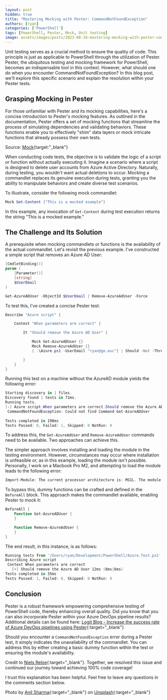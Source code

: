 ```yaml
---
layout: post
hidden: true
title: "Mastering Mocking with Pester: CommandNotFoundException"
authors: [ryan]
categories: ['PowerShell']
tags: [PowerShell, Pester, Mock, Unit testing]
image: assets/images/posts/2023-08-18-mastering-mocking-with-pester-commandnotfoundexception/mastering-mocking-with-pester-commandnotfoundexception-feature-image.png
---
```

Unit testing serves as a crucial method to ensure the quality of code. This principle is just as applicable to PowerShell through the utilization of Pester. Pester, the ubiquitous testing and mocking framework for PowerShell, becomes an indispensable tool in this context. However, what should one do when you encounter CommandNotFoundException? In this blog post, we'll explore this specific scenario and explain the resolution within your Pester tests.
## Grasping Mocking in Pester
For those unfamiliar with Pester and its mocking capabilities, here's a concise introduction to Pester's mocking features. As outlined in the documentation, Pester offers a set of mocking functions that streamline the process of simulating dependencies and validating behaviors. These functions enable you to effectively "shim" data layers or mock intricate functions that already possess their own tests.

Source: [Mock](https://pester.dev/docs/commands/Mock){target:"_blank"}

When conducting code tests, the objective is to validate the logic of a script or function without actually executing it. Imagine a scenario where a script is designed to delete user accounts from Azure Active Directory. Naturally, during testing, you wouldn't want actual deletions to occur. Mocking a commandlet replaces its genuine execution during tests, granting you the ability to manipulate behaviors and create diverse test scenarios.

To illustrate, consider the following mock commandlet:

```PowerShell
Mock Get-Content {"This is a mocked example"}
```

In this example, any invocation of `Get-Content` during test execution returns the string "This is a mocked example."
## The Challenge and Its Solution

A prerequisite when mocking commandlets or functions is the availability of the actual commandlet. Let's revisit the previous example. I've constructed a simple script that removes an Azure AD User:

```PowerShell
[CmdletBinding()]
param (
    [Parameter()]
    [string]
    $UserEmail
)

Get-AzureADUser -ObjectId $UserEmail | Remove-AzureAdUser -Force
```

To test this, I've created a concise Pester test:

```PowerShell
Describe "Azure script" {

    Context "When parameters are correct" {

        It "Should remove the Azure AD User" {

            Mock Get-AzureADUser {}
            Mock Remove-AzureAdUser {}
            { .\Azure.ps1 -UserEmail "ryan@go.euc"} | Should -Not -Throw

        }
    }
}
```

Running this test on a machine without the AzureAD module yields the following error:

```PowerShell
Starting discovery in 1 files.
Discovery found 1 tests in 71ms.
Running tests.
[-] Azure script.When parameters are correct.Should remove the Azure AD User 30ms (22ms|8ms)
 CommandNotFoundException: Could not find Command Get-AzureADUser
 
Tests completed in 198ms
Tests Passed: 0, Failed: 1, Skipped: 0 NotRun: 0
```

To address this, the `Get-AzureAdUser` and `Remove-AzureAdUser` commands need to be available. Two approaches can achieve this.

The simpler approach involves installing and loading the module in the testing environment. However, circumstances may occur where installation is unfeasible or, as in this example, loading the module isn't possible. Personally, I work on a Macbook Pro M2, and attempting to load the module leads to the following error:

```PowerShell
Import-Module: The current processor architecture is: MSIL. The module '/Users/ryan/.local/share/powershell/Modules/AzureAD/2.0.2.182/AzureAD.psd1' requires the following architecture: Amd64.
```

To bypass this, dummy functions can be crafted and defined in the `BeforeAll` block. This approach makes the commandlet available, enabling Pester to mock it:

```PowerShell
BeforeAll {
	Function Get-AzureADUser {
	}

	Function Remove-AzureAdUser {
	}
}
```

The end result, in this instance, is as follows:

```PowerShell
Running tests from '/Users/ryan/Development/PowerShell/Azure.Test.ps1'
Describing Azure script
 Context When parameters are correct
   [+] Should remove the Azure AD User 12ms (6ms|6ms)
Tests completed in 35ms
Tests Passed: 1, Failed: 0, Skipped: 0 NotRun: 0
```
## Conclusion
Pester is a robust framework empowering comprehensive testing of PowerShell code, thereby enhancing overall quality. Did you know that you can also incorporate Pester within your Azure DevOps pipeline results? Additional details can be found here: [Logit Blog - Increase the success rate of Azure DevOps pipelines using Pester](https://www.logitblog.com/increase-the-success-rate-of-azure-devops-pipelines-using-pester/){:target="_blank"}

Should you encounter a `CommandNotFoundException` error during a Pester test, it simply indicates the unavailability of the commandlet. You can address this by either creating a basic dummy function within the test or ensuring the module's availability.

Credit to [Niels Reloe](https://www.linkedin.com/in/niels-reloe-12b67a66/){:target="_blank"}. Together, we resolved this issue and continued our journey toward achieving 100% code coverage!

I trust this explanation has been helpful. Feel free to leave any questions in the comments section below.

Photo by [Anil Sharma](https://unsplash.com/@anil_sharma_india?utm_source=unsplash&utm_medium=referral&utm_content=creditCopyText){:target="_blank"} on [Unsplash](https://unsplash.com/photos/fE3uYk0Ri1U?utm_source=unsplash&utm_medium=referral&utm_content=creditCopyText){:target="_blank"}
